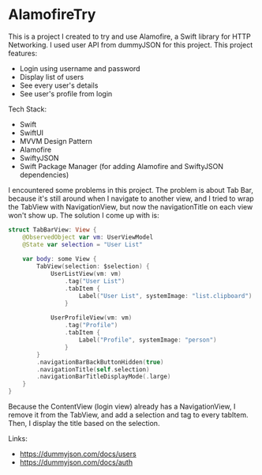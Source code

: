 # AlamofireTry

This is a project I created to try and use Alamofire, a Swift library for HTTP Networking. I used user API from dummyJSON for this project. This project features:
- Login using username and password
- Display list of users
- See every user's details
- See user's profile from login

Tech Stack:
- Swift
- SwiftUI
- MVVM Design Pattern
- Alamofire
- SwiftyJSON
- Swift Package Manager (for adding Alamofire and SwiftyJSON dependencies)

I encountered some problems in this project. The problem is about Tab Bar, because it's still around when I navigate to another view, and I tried to wrap the TabView with NavigationView, but now the navigationTitle on each view won't show up. The solution I come up with is:
```swift
struct TabBarView: View {
    @ObservedObject var vm: UserViewModel
    @State var selection = "User List"
    
    var body: some View {
        TabView(selection: $selection) {
            UserListView(vm: vm)
                .tag("User List")
                .tabItem {
                    Label("User List", systemImage: "list.clipboard")
                }
            
            UserProfileView(vm: vm)
                .tag("Profile")
                .tabItem {
                    Label("Profile", systemImage: "person")
                }
        }
        .navigationBarBackButtonHidden(true)
        .navigationTitle(self.selection)
        .navigationBarTitleDisplayMode(.large)
    }
}
```

Because the ContentView (login view) already has a NavigationView, I remove it from the TabView, and add a selection and tag to every tabItem. Then, I display the title based on the selection.

Links:
- https://dummyjson.com/docs/users
- https://dummyjson.com/docs/auth
